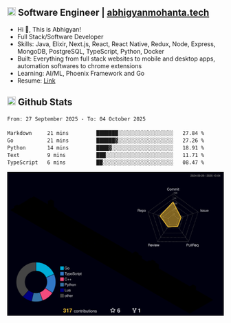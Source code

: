 ## <img src="https://media.giphy.com/media/v1.Y2lkPTc5MGI3NjExNjBuMTFuMDMxcjR0OXp2Zjk5Z3A2ajkzYWpiaDFmdWJhZzY2anM1MCZlcD12MV9naWZzX3NlYXJjaCZjdD1n/UcK7JalnjCz0k/giphy.gif" width="20" height="20" /> Software Engineer | [abhigyanmohanta.tech](https://abhigyanmohanta.tech)


- Hi 👋, This is Abhigyan!
- Full Stack/Software Developer
- Skills: Java, Elixir, Next.js, React, React Native, Redux, Node, Express, MongoDB, PostgreSQL, TypeScript, Python, Docker
- Built: Everything from full stack websites to mobile and desktop apps, automation softwares to chrome extensions
- Learning: AI/ML, Phoenix Framework and Go
- Resume: [Link](https://abhigyan-mohanta.github.io/resume/)


## <img src="https://media.giphy.com/media/v1.Y2lkPTc5MGI3NjExOTVzbjE3Z3F6bDhrNGtzYWpiODJkeTRhcHRqN3MwaGV2cTZ3ajR3eCZlcD12MV9naWZzX3NlYXJjaCZjdD1n/o0vwzuFwCGAFO/giphy.gif" width="20" height="20" /> Github Stats
<!--START_SECTION:waka-->

```txt
From: 27 September 2025 - To: 04 October 2025

Markdown     21 mins         ███████░░░░░░░░░░░░░░░░░░   27.84 %
Go           21 mins         ██████▓░░░░░░░░░░░░░░░░░░   27.26 %
Python       14 mins         ████▓░░░░░░░░░░░░░░░░░░░░   18.91 %
Text         9 mins          ███░░░░░░░░░░░░░░░░░░░░░░   11.71 %
TypeScript   6 mins          ██░░░░░░░░░░░░░░░░░░░░░░░   08.47 %
```

<!--END_SECTION:waka-->
![](./profile-3d-contrib/profile-night-rainbow.svg)
